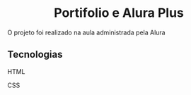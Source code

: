 <h1 align="center">Portifolio e Alura Plus</h1>
<p>O projeto foi realizado na aula administrada pela Alura</p>

<h2>Tecnologias</h2>
<p>HTML</p>
<p>CSS</p>
